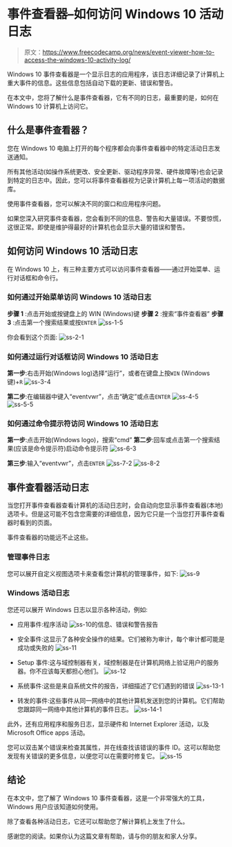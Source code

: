 # 事件查看器–如何访问 Windows 10 活动日志

> 原文：<https://www.freecodecamp.org/news/event-viewer-how-to-access-the-windows-10-activity-log/>

Windows 10 事件查看器是一个显示日志的应用程序，该日志详细记录了计算机上重大事件的信息。这些信息包括自动下载的更新、错误和警告。

在本文中，您将了解什么是事件查看器，它有不同的日志，最重要的是，如何在 Windows 10 计算机上访问它。

## 什么是事件查看器？

您在 Windows 10 电脑上打开的每个程序都会向事件查看器中的特定活动日志发送通知。

所有其他活动(如操作系统更改、安全更新、驱动程序异常、硬件故障等)也会记录到特定的日志中。因此，您可以将事件查看器视为记录计算机上每一项活动的数据库。

使用事件查看器，您可以解决不同的窗口和应用程序问题。

如果您深入研究事件查看器，您会看到不同的信息、警告和大量错误。不要惊慌，这很正常。即使是维护得最好的计算机也会显示大量的错误和警告。

## 如何访问 Windows 10 活动日志

在 Windows 10 上，有三种主要方式可以访问事件查看器——通过开始菜单、运行对话框和命令行。

### 如何通过开始菜单访问 Windows 10 活动日志

**步骤 1** :点击开始或按键盘上的 WIN (Windows)键
**步骤 2** :搜索“事件查看器”
**步骤 3** :点击第一个搜索结果或按`ENTER`
![ss-1-5](img/df5cce6a61a6549703139032bfa43d47.png)

你会看到这个页面:
![ss-2-1](img/2abe6f1ac7bed1b6f507fa131fc29151.png)

### 如何通过运行对话框访问 Windows 10 活动日志

**第一步**:右击开始(Windows log)选择“运行”，或者在键盘上按`WIN` (Windows 键)+`R`
![ss-3-4](img/24bcc4342cba6c68ff45a746865c8dba.png)

**第二步**:在编辑器中键入“eventvwr”，点击“确定”或点击`ENTER`
![ss-4-5](img/12ff0d2694ba20ad13fbb2cf25f8146c.png)
![ss-5-5](img/7b71436de256f248bfbd81451e87c72f.png)

### 如何通过命令提示符访问 Windows 10 活动日志

**第一步**:点击开始(Windows logo)，搜索“cmd”
**第二步**:回车或点击第一个搜索结果(应该是命令提示符)启动命令提示符
![ss-6-3](img/339f3d8ca1053d5e04f9099d9dba2258.png)

**第三步**:输入“eventvwr”，点击`ENTER`
![ss-7-2](img/dc6ee55317c42e714fef9fba8c438f0b.png)
![ss-8-2](img/062d62030a5f0e65af41859d04514476.png)

## 事件查看器活动日志

当您打开事件查看器查看计算机的活动日志时，会自动向您显示事件查看器(本地)选项卡。但是这可能不包含您需要的详细信息，因为它只是一个当您打开事件查看器时看到的页面。

事件查看器的功能远不止这些。

### 管理事件日志

您可以展开自定义视图选项卡来查看您计算机的管理事件，如下:
![ss-9](img/1c3ef91051370bd82c4d75c92beaab0c.png)

### Windows 活动日志

您还可以展开 Windows 日志以显示各种活动，例如:

*   应用事件:程序活动
    ![ss-10](img/a3f48a1c32fd67ba369ca6512a366bed.png)的信息、错误和警告报告

*   安全事件:这显示了各种安全操作的结果。它们被称为审计，每个审计都可能是成功或失败的
    ![ss-11](img/36ddbfea401caf1ace4bb6c0b80c5685.png)

*   Setup 事件:这与域控制器有关，域控制器是在计算机网络上验证用户的服务器。你不应该每天都担心他们。
    ![ss-12](img/5a6b06265c164a0f1f3b9c842ca22c36.png)

*   系统事件:这些是来自系统文件的报告，详细描述了它们遇到的错误
    ![ss-13-1](img/cbb1ddf593036e09fe07a2dd4d5c2584.png)

*   转发的事件:这些事件从同一网络中的其他计算机发送到您的计算机。它们帮助您跟踪同一网络中其他计算机的事件日志。
    ![ss-14-1](img/9ac2cb0ec8dd3f37658824dc469dfd24.png)

此外，还有应用程序和服务日志，显示硬件和 Internet Explorer 活动，以及 Microsoft Office apps 活动。

您可以双击某个错误来检查其属性，并在线查找该错误的事件 ID。这可以帮助您发现有关错误的更多信息，以便您可以在需要时修复它。
![ss-15](img/b26465ae9ecd36d739eb02b92da40b79.png)

## 结论

在本文中，您了解了 Windows 10 事件查看器，这是一个非常强大的工具，Windows 用户应该知道如何使用。

除了查看各种活动日志，它还可以帮助您了解计算机上发生了什么。

感谢您的阅读。如果你认为这篇文章有帮助，请与你的朋友和家人分享。